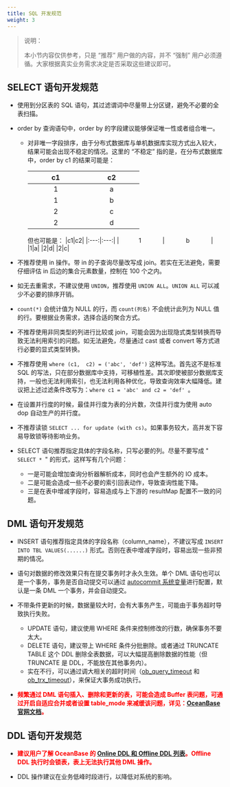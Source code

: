 ```yaml
---
title: SQL 开发规范
weight: 3
---
```


> 说明：
>
> 本小节内容仅供参考，只是 “推荐” 用户做的内容，并不 “强制” 用户必须遵循。大家根据真实业务需求决定是否采取这些建议即可。

## SELECT 语句开发规范

- 使用到分区表的 SQL 语句，其过滤谓词中尽量带上分区键，避免不必要的全表扫描。

- order by 查询语句中，order by 的字段建议能够保证唯一性或者组合唯一。
    - 对非唯一字段排序，由于分布式数据库与单机数据库实现方式出入较大，结果可能会出现不稳定的情况。这里的 “不稳定” 指的是，在分布式数据库中，order by c1 的结果可能是：

        |c1|c2|
        |:---:|:---:|
        |&emsp;&emsp;&emsp; 1 &emsp;&emsp;&emsp; | &emsp;&emsp;&emsp; a &emsp;&emsp;&emsp;|
        |1|b|
        |2|c|
        |2|d|

        但也可能是：
        |c1|c2|
        |:---:|:---:|
        |&emsp;&emsp;&emsp; 1 &emsp;&emsp;&emsp; | &emsp;&emsp;&emsp; b &emsp;&emsp;&emsp; |
        |1|a|
        |2|d|
        |2|c|

- 不推荐使用 in 操作。带 in 的子查询尽量改写成 join。若实在无法避免，需要仔细评估 in 后边的集合元素数量，控制在 100 个之内。

- 如无去重需求，不建议使用 ``UNION``，推荐使用 ``UNION ALL``。``UNION ALL`` 可以减少不必要的排序开销。

- <code>count(*)</code> 会统计值为 NULL 的行，而 <code>count(列名)</code> 不会统计此列为 NULL 值的行。要根据业务需求，选择合适的聚合方式。

- 不推荐使用非同类型的列进行比较或 join，可能会因为出现隐式类型转换而导致无法利用索引的问题。如无法避免，尽量通过 cast 或者 convert 等方式进行必要的显式类型转换。

- 不推荐使用 `where (c1,  c2) = ('abc', 'def')` 这种写法。首先这不是标准 SQL 的写法，只在部分数据库中支持，可移植性差。其次即使被部分数据库支持，一般也无法利用索引，也无法利用各种优化，导致查询效率大幅降低。建议把上述过滤条件改写为：`where c1 = 'abc' and c2 = 'def' `。

- 在设置并行度的时候，最佳并行度为表的分片数，次佳并行度为使用 auto dop 自动生产的并行度。

- 不推荐读锁 `SELECT ... for update (with cs)`。如果事务较大，高并发下容易导致锁等待影响业务。

- SELECT 语句推荐指定具体的字段名称，只写必要的列。尽量不要写成 " ``SELECT * ``" 的形式，这样写有几个问题：
  - 一是可能会增加查询分析器解析成本，同时也会产生额外的 IO 成本。
  - 二是可能会造成一些不必要的索引回表动作，导致查询性能下降。
  - 三是在表中增减字段时，容易造成与上下游的 resultMap 配置不一致的问题。

## DML 语句开发规范

- INSERT 语句推荐指定具体的字段名称（column_name），不建议写成 `INSERT INTO TBL VALUES(......)` 形式。否则在表中增减字段时，容易出现一些非预期的情况。

- 语句对数据的修改效果只有在提交事务时才永久生效。单个 DML 语句也可以是一个事务，事务是否自动提交可以通过 [autocommit 系统变量](https://www.oceanbase.com/docs/common-oceanbase-database-cn-1000000001576570)进行配置，默认是一条 DML 一个事务，并会自动提交。

- 不带条件更新的时候，数据量较大时，会有大事务产生，可能由于事务超时导致执行失败。
    - UPDATE 语句，建议使用 WHERE 条件来控制修改的行数，确保事务不要太大。
    - DELETE 语句，建议带上 WHERE 条件分批删除。或者通过 TRUNCATE TABLE 这个 DDL 删除全表数据，可以大幅提高删除数据的性能（但 TRUNCATE 是 DDL，不能放在其他事务内）。
    - 实在不行，可以通过调大相关的超时时间（[ob_query_timeout](https://www.oceanbase.com/docs/common-oceanbase-database-cn-1000000001576515) 和 [ob_trx_timeout](https://www.oceanbase.com/docs/common-oceanbase-database-cn-1000000001576566)），来保证大事务成功执行。

- **<font color="red">频繁通过 DML 语句插入、删除和更新的表，可能会造成 Buffer 表问题，可通过开启自适应合并或者设置 table_mode 来减缓该问题，详见：[OceanBase 官网文档](https://www.oceanbase.com/docs/common-oceanbase-database-cn-1000000001574524)。</font>**

## DDL 语句开发规范

- **<font color="red">建议用户了解 OceanBase 的 [Online DDL 和 Offline DDL 列表](https://www.oceanbase.com/docs/common-oceanbase-database-cn-1000000001577364)。Offline DDL 执行时会锁表，表上无法执行其他 DML 操作。</font>**

- DDL 操作建议在业务低峰时段进行，以降低对系统的影响。